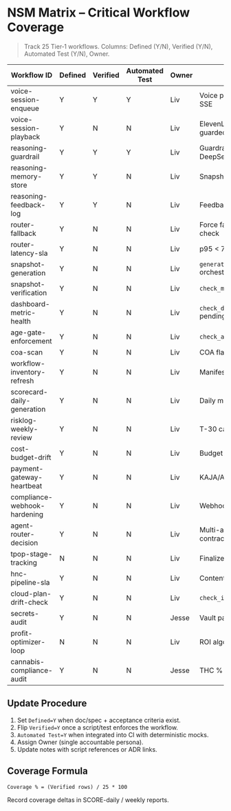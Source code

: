 <!-- Optimized: 2025-10-06 -->
<!-- RPM: 1.6.2.1.1.6.2.1_NSM_matrix_20251006 -->
<!-- Session: E2E RPM DNA Application -->
<!-- AOM: RND (Reggie & Dro) -->
<!-- COI: TECHNOLOGY -->
<!-- RPM: HIGH -->
<!-- ACTION: BUILD -->

<!--
Optimized: 2025-10-03
RPM: 3.6.0.6.ops-technology-ship-status-documentation
Session: Dual-AI Collaboration - Sonnet Docs Sweep
-->
# NSM Matrix – Critical Workflow Coverage

> Track 25 Tier‑1 workflows. Columns: Defined (Y/N), Verified (Y/N), Automated Test (Y/N), Owner.

| Workflow ID | Defined | Verified | Automated Test | Owner | Notes |
|-------------|---------|----------|----------------|-------|-------|
| voice-session-enqueue | Y | Y | Y | Liv | Voice panel → queue → SSE |
| voice-session-playback | Y | N | N | Liv | ElevenLabs playback guarded by JWT |
| reasoning-guardrail | Y | Y | Y | Liv | Guardrail filter before DeepSeek |
| reasoning-memory-store | Y | Y | N | Liv | Snapshot of job history |
| reasoning-feedback-log | Y | Y | N | Liv | Feedback append hook |
| router-fallback | Y | N | N | Liv | Force fallback scenario check |
| router-latency-sla | Y | N | N | Liv | p95 < 700ms monitoring |
| snapshot-generation | Y | N | N | Liv | `generate_snapshot.py` orchestration |
| snapshot-verification | Y | N | N | Liv | `check_memory_snapshot.sh` |
| dashboard-metric-health | Y | N | N | Liv | `check_dashboard_metrics.sh` pending |
| age-gate-enforcement | Y | N | N | Liv | `check_age_gate.sh` |
| coa-scan | Y | N | N | Liv | COA flag metrics |
| workflow-inventory-refresh | Y | N | N | Liv | Manifest checker |
| scorecard-daily-generation | Y | N | N | Liv | Daily markdown summary |
| risklog-weekly-review | Y | N | N | Liv | T-30 cadence |
| cost-budget-drift | Y | N | N | Liv | Budget vs spend |
| payment-gateway-heartbeat | Y | N | N | Liv | KAJA/Authorize.Net ping |
| compliance-webhook-hardening | Y | N | N | Liv | Webhook auth guard |
| agent-router-decision | Y | N | N | Liv | Multi-agent overlay contract |
| tpop-stage-tracking | N | N | N | Liv | Finalize stage spec |
| hnc-pipeline-sla | Y | N | N | Liv | Content pipeline depth |
| cloud-plan-drift-check | Y | N | N | Liv | `check_infra_plan.sh` |
| secrets-audit | Y | N | N | Jesse | Vault parity / op sync |
| profit-optimizer-loop | N | N | N | Liv | ROI algorithm verification |
| cannabis-compliance-audit | Y | N | N | Jesse | THC % + license validation |

## Update Procedure

1. Set `Defined=Y` when doc/spec + acceptance criteria exist.
2. Flip `Verified=Y` once a script/test enforces the workflow.
3. `Automated Test=Y` when integrated into CI with deterministic mocks.
4. Assign Owner (single accountable persona).
5. Update notes with script references or ADR links.

## Coverage Formula

`Coverage % = (Verified rows) / 25 * 100`

Record coverage deltas in SCORE-daily / weekly reports.

<!-- Last verified: 2025-10-02 -->

<!-- Optimized: 2025-10-02 -->

<!-- Last updated: 2025-10-02 -->

<!-- Last optimized: 2025-10-02 -->
